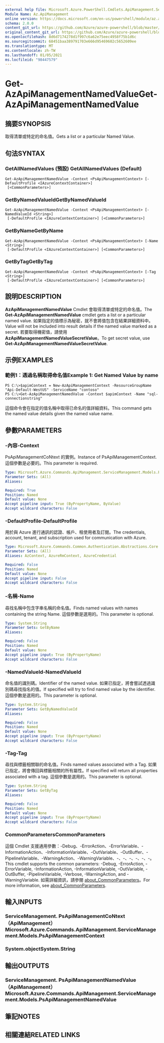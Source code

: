 ```yaml
---
external help file: Microsoft.Azure.PowerShell.Cmdlets.ApiManagement.ServiceManagement.dll-Help.xml
Module Name: Az.ApiManagement
online version: https://docs.microsoft.com/en-us/powershell/module/az.apimanagement/get-azapimanagementnamedvalue
schema: 2.0.0
content_git_url: https://github.com/Azure/azure-powershell/blob/master/src/ApiManagement/ApiManagement/help/Get-AzApiManagementNamedValue.md
original_content_git_url: https://github.com/Azure/azure-powershell/blob/master/src/ApiManagement/ApiManagement/help/Get-AzApiManagementNamedValue.md
ms.openlocfilehash: 8d6d7174278d1f997c6a62e75eec4958f75b1d6c
ms.sourcegitcommit: 68451baa389791703e666d95469602c5652609ee
ms.translationtype: MT
ms.contentlocale: zh-TW
ms.lasthandoff: 01/05/2021
ms.locfileid: "98447579"
---
```

# <span data-ttu-id="d77ab-101">Get-AzApiManagementNamedValue</span><span class="sxs-lookup"><span data-stu-id="d77ab-101">Get-AzApiManagementNamedValue</span></span>

## <span data-ttu-id="d77ab-102">摘要</span><span class="sxs-lookup"><span data-stu-id="d77ab-102">SYNOPSIS</span></span>
<span data-ttu-id="d77ab-103">取得清單或特定的命名值。</span><span class="sxs-lookup"><span data-stu-id="d77ab-103">Gets a list or a particular Named Value.</span></span>

## <span data-ttu-id="d77ab-104">句法</span><span class="sxs-lookup"><span data-stu-id="d77ab-104">SYNTAX</span></span>

### <span data-ttu-id="d77ab-105">GetAllNamedValues (預設) </span><span class="sxs-lookup"><span data-stu-id="d77ab-105">GetAllNamedValues (Default)</span></span>
```
Get-AzApiManagementNamedValue -Context <PsApiManagementContext> [-DefaultProfile <IAzureContextContainer>]
 [<CommonParameters>]
```

### <span data-ttu-id="d77ab-106">GetByNamedValueId</span><span class="sxs-lookup"><span data-stu-id="d77ab-106">GetByNamedValueId</span></span>
```
Get-AzApiManagementNamedValue -Context <PsApiManagementContext> [-NamedValueId <String>]
 [-DefaultProfile <IAzureContextContainer>] [<CommonParameters>]
```

### <span data-ttu-id="d77ab-107">GetByName</span><span class="sxs-lookup"><span data-stu-id="d77ab-107">GetByName</span></span>
```
Get-AzApiManagementNamedValue -Context <PsApiManagementContext> [-Name <String>]
 [-DefaultProfile <IAzureContextContainer>] [<CommonParameters>]
```

### <span data-ttu-id="d77ab-108">GetByTag</span><span class="sxs-lookup"><span data-stu-id="d77ab-108">GetByTag</span></span>
```
Get-AzApiManagementNamedValue -Context <PsApiManagementContext> [-Tag <String>]
 [-DefaultProfile <IAzureContextContainer>] [<CommonParameters>]
```

## <span data-ttu-id="d77ab-109">說明</span><span class="sxs-lookup"><span data-stu-id="d77ab-109">DESCRIPTION</span></span>
<span data-ttu-id="d77ab-110">**AzApiManagementNamedValue** Cmdlet 會取得清單或特定的命名值。</span><span class="sxs-lookup"><span data-stu-id="d77ab-110">The **Get-AzApiManagementNamedValue** cmdlet gets a list or a particular named value.</span></span>
<span data-ttu-id="d77ab-111">如果指定的值標示為秘密，就不會將值包含在結果詳細資料中。</span><span class="sxs-lookup"><span data-stu-id="d77ab-111">Value will not be included into result details if the named value marked as a secret.</span></span> <span data-ttu-id="d77ab-112">若要取得機密值，請使用 **AzApiManagementNamedValueSecretValue**。</span><span class="sxs-lookup"><span data-stu-id="d77ab-112">To get secret value, use **Get-AzApiManagementNamedValueSecretValue**.</span></span>

## <span data-ttu-id="d77ab-113">示例</span><span class="sxs-lookup"><span data-stu-id="d77ab-113">EXAMPLES</span></span>

### <span data-ttu-id="d77ab-114">範例1：透過名稱取得命名值</span><span class="sxs-lookup"><span data-stu-id="d77ab-114">Example 1: Get Named Value by name</span></span>
```
PS C:\>$apimContext = New-AzApiManagementContext -ResourceGroupName "Api-Default-WestUS" -ServiceName "contoso"
PS C:\>Get-AzApiManagementNamedValue -Context $apimContext -Name "sql-connectionstring"
```

<span data-ttu-id="d77ab-115">這個命令會在指定的值名稱中取得已命名的值詳細資料。</span><span class="sxs-lookup"><span data-stu-id="d77ab-115">This command gets the named value details given the named value name.</span></span>

## <span data-ttu-id="d77ab-116">參數</span><span class="sxs-lookup"><span data-stu-id="d77ab-116">PARAMETERS</span></span>

### <span data-ttu-id="d77ab-117">-內容</span><span class="sxs-lookup"><span data-stu-id="d77ab-117">-Context</span></span>
<span data-ttu-id="d77ab-118">PsApiManagementCoNtext 的實例。</span><span class="sxs-lookup"><span data-stu-id="d77ab-118">Instance of PsApiManagementContext.</span></span>
<span data-ttu-id="d77ab-119">這個參數是必要的。</span><span class="sxs-lookup"><span data-stu-id="d77ab-119">This parameter is required.</span></span>

```yaml
Type: Microsoft.Azure.Commands.ApiManagement.ServiceManagement.Models.PsApiManagementContext
Parameter Sets: (All)
Aliases:

Required: True
Position: Named
Default value: None
Accept pipeline input: True (ByPropertyName, ByValue)
Accept wildcard characters: False
```

### <span data-ttu-id="d77ab-120">-DefaultProfile</span><span class="sxs-lookup"><span data-stu-id="d77ab-120">-DefaultProfile</span></span>
<span data-ttu-id="d77ab-121">用於與 Azure 進行通訊的認證、帳戶、租使用者及訂閱。</span><span class="sxs-lookup"><span data-stu-id="d77ab-121">The credentials, account, tenant, and subscription used for communication with Azure.</span></span>

```yaml
Type: Microsoft.Azure.Commands.Common.Authentication.Abstractions.Core.IAzureContextContainer
Parameter Sets: (All)
Aliases: AzContext, AzureRmContext, AzureCredential

Required: False
Position: Named
Default value: None
Accept pipeline input: False
Accept wildcard characters: False
```

### <span data-ttu-id="d77ab-122">-名稱</span><span class="sxs-lookup"><span data-stu-id="d77ab-122">-Name</span></span>
<span data-ttu-id="d77ab-123">尋找名稱中包含字串名稱的命名值。</span><span class="sxs-lookup"><span data-stu-id="d77ab-123">Finds named values with names containing the string Name.</span></span>
<span data-ttu-id="d77ab-124">這個參數是選用的。</span><span class="sxs-lookup"><span data-stu-id="d77ab-124">This parameter is optional.</span></span>

```yaml
Type: System.String
Parameter Sets: GetByName
Aliases:

Required: False
Position: Named
Default value: None
Accept pipeline input: True (ByPropertyName)
Accept wildcard characters: False
```

### <span data-ttu-id="d77ab-125">-NamedValueId</span><span class="sxs-lookup"><span data-stu-id="d77ab-125">-NamedValueId</span></span>
<span data-ttu-id="d77ab-126">命名值的識別碼。</span><span class="sxs-lookup"><span data-stu-id="d77ab-126">Identifier of the named value.</span></span>
<span data-ttu-id="d77ab-127">如果已指定，將會嘗試透過識別碼尋找指名的值。</span><span class="sxs-lookup"><span data-stu-id="d77ab-127">If specified will try to find named value by the identifier.</span></span>
<span data-ttu-id="d77ab-128">這個參數是選用的。</span><span class="sxs-lookup"><span data-stu-id="d77ab-128">This parameter is optional.</span></span>

```yaml
Type: System.String
Parameter Sets: GetByNamedValueId
Aliases:

Required: False
Position: Named
Default value: None
Accept pipeline input: True (ByPropertyName)
Accept wildcard characters: False
```

### <span data-ttu-id="d77ab-129">-Tag</span><span class="sxs-lookup"><span data-stu-id="d77ab-129">-Tag</span></span>
<span data-ttu-id="d77ab-130">尋找與標籤相關聯的命名值。</span><span class="sxs-lookup"><span data-stu-id="d77ab-130">Finds named values associated with a Tag.</span></span>
<span data-ttu-id="d77ab-131">如果已指定，將會傳回與標籤相關的所有屬性。</span><span class="sxs-lookup"><span data-stu-id="d77ab-131">If specified will return all properties associated with a tag.</span></span>
<span data-ttu-id="d77ab-132">這個參數是選用的。</span><span class="sxs-lookup"><span data-stu-id="d77ab-132">This parameter is optional.</span></span>

```yaml
Type: System.String
Parameter Sets: GetByTag
Aliases:

Required: False
Position: Named
Default value: None
Accept pipeline input: True (ByPropertyName)
Accept wildcard characters: False
```

### <span data-ttu-id="d77ab-133">CommonParameters</span><span class="sxs-lookup"><span data-stu-id="d77ab-133">CommonParameters</span></span>
<span data-ttu-id="d77ab-134">這個 Cmdlet 支援通用參數：-Debug、-ErrorAction、-ErrorVariable、-InformationAction、-InformationVariable、-OutVariable、-OutBuffer、-PipelineVariable、-WarningAction、-WarningVariable、-、-、-、-、-、-。</span><span class="sxs-lookup"><span data-stu-id="d77ab-134">This cmdlet supports the common parameters: -Debug, -ErrorAction, -ErrorVariable, -InformationAction, -InformationVariable, -OutVariable, -OutBuffer, -PipelineVariable, -Verbose, -WarningAction, and -WarningVariable.</span></span> <span data-ttu-id="d77ab-135">如需詳細資訊，請參閱 [about_CommonParameters](http://go.microsoft.com/fwlink/?LinkID=113216)。</span><span class="sxs-lookup"><span data-stu-id="d77ab-135">For more information, see [about_CommonParameters](http://go.microsoft.com/fwlink/?LinkID=113216).</span></span>

## <span data-ttu-id="d77ab-136">輸入</span><span class="sxs-lookup"><span data-stu-id="d77ab-136">INPUTS</span></span>

### <span data-ttu-id="d77ab-137">ServiceManagement. PsApiManagementCoNtext （ApiManagement）</span><span class="sxs-lookup"><span data-stu-id="d77ab-137">Microsoft.Azure.Commands.ApiManagement.ServiceManagement.Models.PsApiManagementContext</span></span>

### <span data-ttu-id="d77ab-138">System.object</span><span class="sxs-lookup"><span data-stu-id="d77ab-138">System.String</span></span>

## <span data-ttu-id="d77ab-139">輸出</span><span class="sxs-lookup"><span data-stu-id="d77ab-139">OUTPUTS</span></span>

### <span data-ttu-id="d77ab-140">ServiceManagement. PsApiManagementNamedValue （ApiManagement）</span><span class="sxs-lookup"><span data-stu-id="d77ab-140">Microsoft.Azure.Commands.ApiManagement.ServiceManagement.Models.PsApiManagementNamedValue</span></span>

## <span data-ttu-id="d77ab-141">筆記</span><span class="sxs-lookup"><span data-stu-id="d77ab-141">NOTES</span></span>

## <span data-ttu-id="d77ab-142">相關連結</span><span class="sxs-lookup"><span data-stu-id="d77ab-142">RELATED LINKS</span></span>
